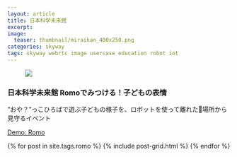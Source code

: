 ```yaml
---
layout: article
title: 日本科学未来館
excerpt: 
image:
  teaser: thumbnail/miraikan_400x250.png
categories: skyway
tags: skyway webrtc image usercase education robot iot
---
```


<figure>
	<img src="{{ site.url }}/images/thumbnail/miraikan_400x250.png">
</figure>

### 日本科学未来館 Romoでみつける！子どもの表情

“おや？”っこひろばで遊ぶ子どもの様子を、ロボットを使って離れた場所から見守るイベント


<a href="https://romo.skyway.io/" target="_blank" class="btn-info">Demo: Romo</a>

<div class="tiles">
{% for post in site.tags.romo %}
  {% include post-grid.html %}
{% endfor %}
</div><!-- /.tiles -->